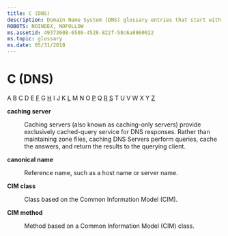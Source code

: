 ```yaml
---
title: C (DNS)
description: Domain Name System (DNS) glossary entries that start with C.
ROBOTS: NOINDEX, NOFOLLOW
ms.assetid: 49373608-6509-4528-822f-58c6a8960022
ms.topic: glossary
ms.date: 05/31/2018
---
```


# C (DNS)

A B C D E [F](f-gly.md) G [H](h-gly.md) I J K [L](l-gly.md) M N O [P](p-gly.md) Q [R](r-gly.md) [S](s-gly.md) T U V W X Y [Z](z-gly.md)

<dl> <dt>

<span id="_dns_caching_server_gly"></span><span id="_DNS_CACHING_SERVER_GLY"></span>**caching server**
</dt> <dd>

Caching servers (also known as caching-only servers) provide exclusively cached-query service for DNS responses. Rather than maintaining zone files, caching DNS Servers perform queries, cache the answers, and return the results to the querying client.

</dd> <dt>

<span id="_dns_canonical_name_gly"></span><span id="_DNS_CANONICAL_NAME_GLY"></span>**canonical name**
</dt> <dd>

Reference name, such as a host name or server name.

</dd> <dt>

<span id="_dns_cim_class_gly"></span><span id="_DNS_CIM_CLASS_GLY"></span>**CIM class**
</dt> <dd>

Class based on the Common Information Model (CIM).

</dd> <dt>

<span id="_dns_cim_method_gly"></span><span id="_DNS_CIM_METHOD_GLY"></span>**CIM method**
</dt> <dd>

Method based on a Common Information Model (CIM) class.

</dd> </dl>

 

 




